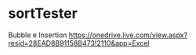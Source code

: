 # sortTester

Bubble e Insertion
https://onedrive.live.com/view.aspx?resid=28EAD8B91158B473!2110&app=Excel
